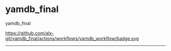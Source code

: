 # yamdb_final
yamdb_final


https://github.com/alx-git/yamdb_final/actions/workflows/yamdb_workflow/badge.svg

___